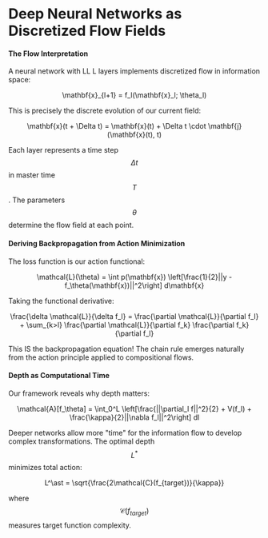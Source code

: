 # Deep Neural Networks as Discretized Flow Fields

#### The Flow Interpretation

A neural network with LL L layers implements discretized flow in information space:

<p align="center"><span class="math">\mathbf{x}_{l+1} = f_l(\mathbf{x}_l; \theta_l)</span></p>

This is precisely the discrete evolution of our current field:

<p align="center"><span class="math">\mathbf{x}(t + \Delta t) = \mathbf{x}(t) + \Delta t \cdot \mathbf{j}(\mathbf{x}(t), t)</span></p>

Each layer represents a time step $$\Delta t$$ in master time $$T$$. The parameters $$\theta$$ determine the flow field at each point.

#### Deriving Backpropagation from Action Minimization

The loss function is our action functional:

<p align="center"><span class="math">\mathcal{L}(\theta) = \int p(\mathbf{x}) \left[\frac{1}{2}||y - f_\theta(\mathbf{x})||^2\right] d\mathbf{x}</span></p>

Taking the functional derivative:

<p align="center"><span class="math">\frac{\delta \mathcal{L}}{\delta f_l} = \frac{\partial \mathcal{L}}{\partial f_l} + \sum_{k>l} \frac{\partial \mathcal{L}}{\partial f_k} \frac{\partial f_k}{\partial f_l}</span></p>

This IS the backpropagation equation! The chain rule emerges naturally from the action principle applied to compositional flows.

#### Depth as Computational Time

Our framework reveals why depth matters:

<p align="center"><span class="math">\mathcal{A}[f_\theta] = \int_0^L \left[\frac{||\partial_l f||^2}{2} + V(f_l) + \frac{\kappa}{2}||\nabla f_l||^2\right] dl</span></p>

Deeper networks allow more "time" for the information flow to develop complex transformations. The optimal depth $$L^\ast$$  minimizes total action:

<p align="center"><span class="math">L^\ast = \sqrt{\frac{2\mathcal{C}(f_{target})}{\kappa}}</span>​​</p>

where $$\mathcal{C}(f_{target})$$ measures target function complexity.
